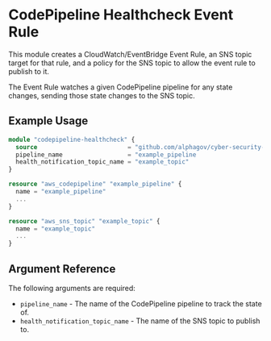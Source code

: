 # CodePipeline Healthcheck Event Rule

This module creates a CloudWatch/EventBridge Event Rule, an SNS topic target for that rule, and a
policy for the SNS topic to allow the event rule to publish to it.

The Event Rule watches a given CodePipeline pipeline for any state changes, sending those state
changes to the SNS topic.

## Example Usage
```terraform
module "codepipeline-healthcheck" {
  source                         = "github.com/alphagov/cyber-security-shared-terraform-modules//cloudwatch/cloudwatch_report_codepipeline_status"
  pipeline_name                  = "example_pipeline
  health_notification_topic_name = "example_topic"
}

resource "aws_codepipeline" "example_pipeline" {
  name = "example_pipeline"
  ...
}

resource "aws_sns_topic" "example_topic" {
  name = "example_topic"
  ...
}
```

## Argument Reference
The following arguments are required:
- `pipeline_name` - The name of the CodePipeline pipeline to track the state of.
- `health_notification_topic_name` - The name of the SNS topic to publish to.
